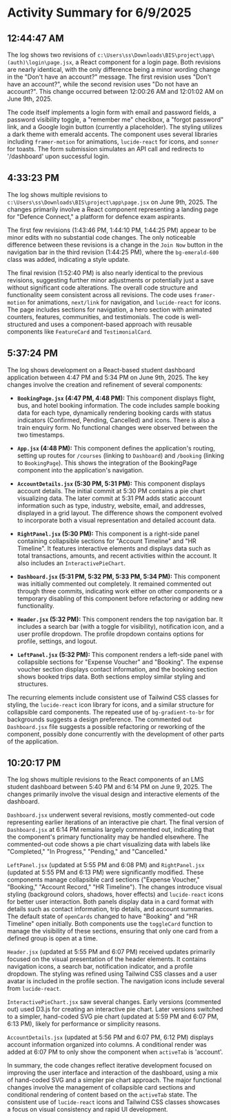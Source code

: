 # Activity Summary for 6/9/2025

## 12:44:47 AM
The log shows two revisions of `c:\Users\ss\Downloads\BIS\project\app\(auth)\login\page.jsx`, a React component for a login page.  Both revisions are nearly identical, with the only difference being a minor wording change in the "Don't have an account?" message.  The first revision uses "Don't have an account?", while the second revision uses "Do not have an account?".  This change occurred between 12:00:26 AM and 12:01:02 AM on June 9th, 2025.

The code itself implements a login form with email and password fields, a password visibility toggle, a "remember me" checkbox, a "forgot password" link, and a Google login button (currently a placeholder).  The styling utilizes a dark theme with emerald accents.  The component uses several libraries including `framer-motion` for animations, `lucide-react` for icons, and `sonner` for toasts.  The form submission simulates an API call and redirects to '/dashboard' upon successful login.


## 4:33:23 PM
The log shows multiple revisions to `c:\Users\ss\Downloads\BIS\project\app\page.jsx` on June 9th, 2025.  The changes primarily involve a React component representing a landing page for "Defence Connect," a platform for defence exam aspirants.

The first few revisions (1:43:46 PM, 1:44:10 PM, 1:44:25 PM) appear to be minor edits with no substantial code changes.  The only noticeable difference between these revisions is a change in the `Join Now` button in the navigation bar in the third revision (1:44:25 PM), where the `bg-emerald-600` class was added, indicating a style update.

The final revision (1:52:40 PM) is also nearly identical to the previous revisions, suggesting further minor adjustments or potentially just a save without significant code alterations.  The overall code structure and functionality seem consistent across all revisions. The code uses `framer-motion` for animations, `next/link` for navigation, and `lucide-react` for icons. The page includes sections for navigation, a hero section with animated counters, features, communities, and testimonials.  The code is well-structured and uses a component-based approach with reusable components like `FeatureCard` and `TestimonialCard`.


## 5:37:24 PM
The log shows development on a React-based student dashboard application between 4:47 PM and 5:34 PM on June 9th, 2025.  The key changes involve the creation and refinement of several components:

* **`BookingPage.jsx` (4:47 PM, 4:48 PM):** This component displays flight, bus, and hotel booking information.  The code includes sample booking data for each type,  dynamically rendering booking cards with status indicators (Confirmed, Pending, Cancelled) and icons.  There is also a train enquiry form.  No functional changes were observed between the two timestamps.


* **`App.jsx` (4:48 PM):** This component defines the application's routing, setting up routes for `/courses` (linking to `Dashboard`) and `/booking` (linking to `BookingPage`). This shows the integration of the BookingPage component into the application's navigation.


* **`AccountDetails.jsx` (5:30 PM, 5:31 PM):**  This component displays account details. The initial commit at 5:30 PM contains a pie chart visualizing data. The later commit at 5:31 PM adds static account information such as type, industry, website, email, and addresses, displayed in a grid layout.  The difference shows the component evolved to incorporate both a visual representation and detailed account data.


* **`RightPanel.jsx` (5:30 PM):**  This component is a right-side panel containing collapsible sections for "Account Timeline" and "HR Timeline".  It features interactive elements and displays data such as total transactions, amounts, and recent activities within the account. It also includes an `InteractivePieChart`.


* **`Dashboard.jsx` (5:31 PM, 5:32 PM, 5:33 PM, 5:34 PM):** This component was initially commented out completely. It remained commented out through three commits, indicating work either on other components or a temporary disabling of this component before refactoring or adding new functionality.


* **`Header.jsx` (5:32 PM):** This component renders the top navigation bar. It includes a search bar (with a toggle for visibility), notification icon, and a user profile dropdown. The profile dropdown contains options for profile, settings, and logout.


* **`LeftPanel.jsx` (5:32 PM):** This component renders a left-side panel with collapsible sections for "Expense Voucher" and "Booking".  The expense voucher section displays contact information, and the booking section shows booked trips data.  Both sections employ similar styling and structures.


The recurring elements include consistent use of Tailwind CSS classes for styling, the `lucide-react` icon library for icons, and a similar structure for collapsible card components. The repeated use of `bg-gradient-to-br` for backgrounds suggests a design preference.  The commented out `Dashboard.jsx` file suggests a possible refactoring or reworking of the component, possibly done concurrently with the development of other parts of the application.


## 10:20:17 PM
The log shows multiple revisions to the React components of an LMS student dashboard between 5:40 PM and 6:14 PM on June 9, 2025.  The changes primarily involve the visual design and interactive elements of the dashboard.

`Dashboard.jsx` underwent several revisions, mostly commented-out code representing earlier iterations of an interactive pie chart.  The final version of `Dashboard.jsx` at 6:14 PM remains largely commented out, indicating that the component's primary functionality may be handled elsewhere.  The commented-out code shows a pie chart visualizing data with labels like "Completed," "In Progress," "Pending," and "Cancelled."

`LeftPanel.jsx` (updated at 5:55 PM and 6:08 PM) and `RightPanel.jsx` (updated at 5:55 PM and 6:13 PM)  were significantly modified.  These components manage collapsible card sections ("Expense Voucher," "Booking," "Account Record," "HR Timeline").  The changes introduce visual styling (background colors, shadows, hover effects) and  `lucide-react` icons for better user interaction.  Both panels display data in a card format with details such as contact information, trip details, and account summaries. The default state of `openCards` changed to have "Booking" and "HR Timeline" open initially.  Both components use the `toggleCard` function to manage the visibility of these sections, ensuring that only one card from a defined group is open at a time.

`Header.jsx` (updated at 5:55 PM and 6:07 PM) received updates primarily focused on the visual presentation of the header elements.  It contains navigation icons, a search bar, notification indicator, and a profile dropdown.  The styling was refined using Tailwind CSS classes and a user avatar is included in the profile section.  The navigation icons include several from `lucide-react`.


`InteractivePieChart.jsx` saw several changes.  Early versions (commented out) used D3.js for creating an interactive pie chart.  Later versions switched to a simpler, hand-coded SVG pie chart (updated at 5:59 PM and 6:07 PM, 6:13 PM), likely for performance or simplicity reasons.


`AccountDetails.jsx` (updated at 5:56 PM and 6:07 PM, 6:12 PM) displays account information organized into columns.  A conditional render was added at 6:07 PM to only show the component when `activeTab` is 'account'.


In summary, the code changes reflect iterative development focused on improving the user interface and interaction of the dashboard, using a mix of hand-coded SVG and a simpler pie chart approach.  The major functional changes involve the management of collapsible card sections and conditional rendering of content based on the `activeTab` state. The consistent use of `lucide-react` icons and Tailwind CSS classes showcases a focus on visual consistency and rapid UI development.
